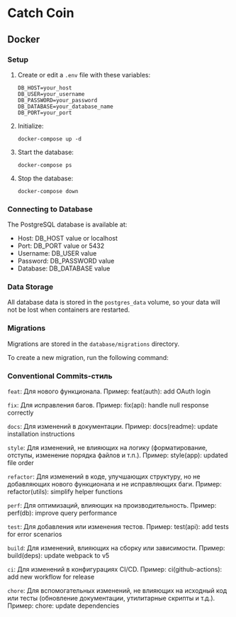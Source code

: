 # Catch Coin

## Docker

### Setup

1. Create or edit a `.env` file with these variables:
   ```
   DB_HOST=your_host
   DB_USER=your_username
   DB_PASSWORD=your_password
   DB_DATABASE=your_database_name
   DB_PORT=your_port
   ```

2. Initialize:
    ```
    docker-compose up -d
    ```

3. Start the database:
   ```
   docker-compose ps
   ```

4. Stop the database:
   ```
   docker-compose down
   ```

### Connecting to Database

The PostgreSQL database is available at:
- Host: DB_HOST value or localhost
- Port: DB_PORT value or 5432
- Username: DB_USER value
- Password: DB_PASSWORD value
- Database: DB_DATABASE value

### Data Storage

All database data is stored in the `postgres_data` volume, so your data will not be lost when containers are restarted.

### Migrations

Migrations are stored in the `database/migrations` directory.

To create a new migration, run the following command:

### Conventional Commits-стиль

`feat`: Для нового функционала.
Пример: feat(auth): add OAuth login

`fix`: Для исправления багов.
Пример: fix(api): handle null response correctly

`docs`: Для изменений в документации.
Пример: docs(readme): update installation instructions

`style`: Для изменений, не влияющих на логику (форматирование, отступы, изменение порядка файлов и т.п.).
Пример: style(app): updated file order

`refactor`: Для изменений в коде, улучшающих структуру, но не добавляющих нового функционала и не исправляющих баги.
Пример: refactor(utils): simplify helper functions

`perf`: Для оптимизаций, влияющих на производительность.
Пример: perf(db): improve query performance

`test`: Для добавления или изменения тестов.
Пример: test(api): add tests for error scenarios

`build`: Для изменений, влияющих на сборку или зависимости.
Пример: build(deps): update webpack to v5

`ci`: Для изменений в конфигурациях CI/CD.
Пример: ci(github-actions): add new workflow for release

`chore`: Для вспомогательных изменений, не влияющих на исходный код или тесты (обновление документации, утилитарные скрипты и т.д.).
Пример: chore: update dependencies